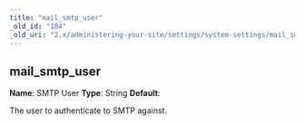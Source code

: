 ```yaml
---
title: "mail_smtp_user"
_old_id: "184"
_old_uri: "2.x/administering-your-site/settings/system-settings/mail_smtp_user"
---
```


## mail\_smtp\_user

**Name**: SMTP User
**Type**: String
**Default**:

The user to authenticate to SMTP against.
